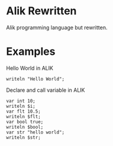 # Alik Rewritten

Alik programming language but rewritten.

# Examples

Hello World in ALIK
```
writeln "Hello World";
```

Declare and call variable in ALIK
```
var int 10;
writeln $i;
var flt 10.5;
writeln $flt;
var bool true;
writeln $bool;
var str "hello world";
writeln $str;
```
